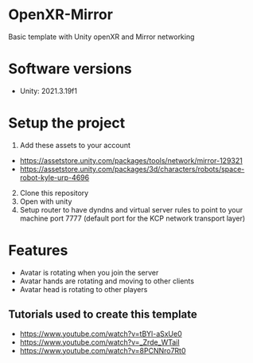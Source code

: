 # OpenXR-Mirror
Basic template with Unity openXR and Mirror networking

# Software versions

* Unity: 2021.3.19f1

# Setup the project

1. Add these assets to your account
  * https://assetstore.unity.com/packages/tools/network/mirror-129321
  * https://assetstore.unity.com/packages/3d/characters/robots/space-robot-kyle-urp-4696
2. Clone this repository
3. Open with unity
4. Setup router to have dyndns and virtual server rules to point to your machine port 7777 (default port for the KCP network transport layer)

# Features

* Avatar is rotating when you join the server
* Avatar hands are rotating and moving to other clients
* Avatar head is rotating to other players


## Tutorials used to create this template

  * https://www.youtube.com/watch?v=tBYl-aSxUe0
  * https://www.youtube.com/watch?v=_Zrde_WTaiI
  * https://www.youtube.com/watch?v=8PCNNro7Rt0